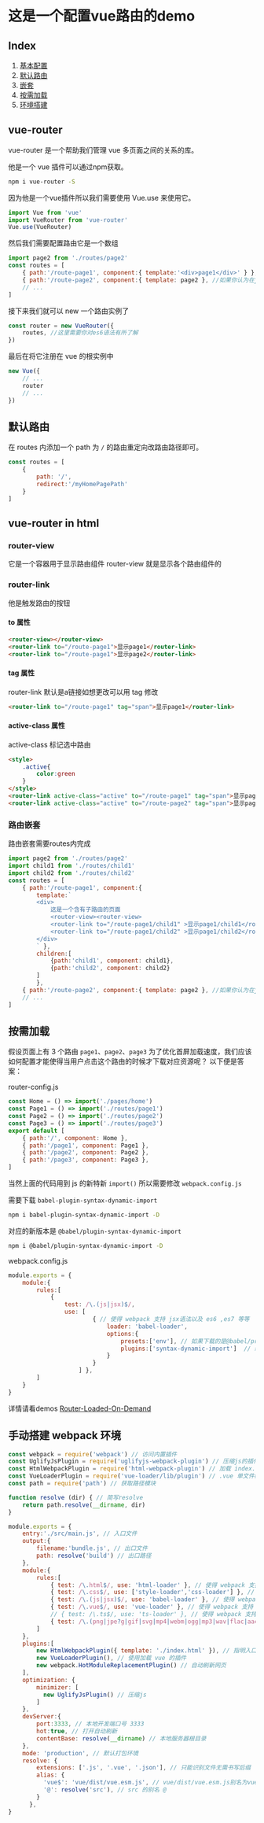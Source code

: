# 这是一个配置vue路由的demo

## Index

1. [基本配置](#vue-router)
1. [默认路由](#默认路由)
1. [嵌套](#路由嵌套)
1. [按需加载](#按需加载)
1. [环境搭建](#手动搭建-webpack-环境)

## vue-router

vue-router 是一个帮助我们管理 vue 多页面之间的关系的库。

他是一个 vue 插件可以通过npm获取。

```bash
npm i vue-router -S
```

因为他是一个vue插件所以我们需要使用 Vue.use 来使用它。

```js
import Vue from 'vue'
import VueRouter from 'vue-router'
Vue.use(VueRouter)
```

然后我们需要配置路由它是一个数组

```js
import page2 from './routes/page2'
const routes = [
    { path:'/route-page1', component:{ template:'<div>page1</div>' } },
    { path:'/route-page2', component:{ template: page2 }, //如果你认为在js内书写html是一件很累的事 你可以 import 一个组件
    // ...
]
```

接下来我们就可以 new 一个路由实例了

```js
const router = new VueRouter({
    routes, //这里需要你对es6语法有所了解
})
```

最后在将它注册在 vue 的根实例中

```js
new Vue({
    // ...
    router
    // ...
})
```

## 默认路由

在 routes 内添加一个 path 为 `/` 的路由重定向改路由路径即可。

```js
const routes = [
    {
        path: '/',
        redirect:'/myHomePagePath'
    }
]
```

## vue-router in html

### router-view

它是一个容器用于显示路由组件 router-view 就是显示各个路由组件的

### router-link

他是触发路由的按钮

#### to 属性

```html
<router-view></router-view>
<router-link to="/route-page1">显示page1</router-link>
<router-link to="/route-page1">显示page2</router-link>
```

#### tag 属性

router-link 默认是a链接如想更改可以用 tag 修改

```html
<router-link to="/route-page1" tag="span">显示page1</router-link>
```

#### active-class 属性

active-class 标记选中路由

```html
<style>
    .active{
        color:green
    }
</style>
<router-link active-class="active" to="/route-page1" tag="span">显示page1</router-link>
<router-link active-class="active" to="/route-page2" tag="span">显示page2</router-link>
```

### 路由嵌套

路由嵌套需要routes内完成

```js
import page2 from './routes/page2'
import child1 from './routes/child1'
import child2 from './routes/child2'
const routes = [
    { path:'/route-page1', component:{
        template:`
        <div>
            这是一个含有子路由的页面
            <router-view><router-view>
            <router-link to="/route-page1/child1" >显示page1/child1</router-link>
            <router-link to="/route-page1/child2" >显示page1/child2</router-link>
        </div>
        ` },
        children:[
            {path:'child1', component: child1},
            {path:'child2', component: child2}
        ]
        },
    { path:'/route-page2', component:{ template: page2 }, //如果你认为在js内书写html是一件很累的事 你可以 import 一个组件
    // ...
]
```

## 按需加载

假设页面上有 3 个路由 `page1`、`page2`、`page3` 为了优化首屏加载速度，我们应该如何配置才能使得当用户点击这个路由的时候才下载对应资源呢？ 以下便是答案：

router-config.js

```js
const Home = () => import('./pages/home')
const Page1 = () => import('./routes/page1')
const Page2 = () => import('./routes/page2')
const Page3 = () => import('./routes/page3')
export default [
    { path:'/', component: Home },
    { path:'/page1', component: Page1 },
    { path:'/page2', component: Page2 },
    { path:'/page3', component: Page3 },
]
```

当然上面的代码用到 js 的新特新 `import()` 所以需要修改 `webpack.config.js`

需要下载 `babel-plugin-syntax-dynamic-import`

```bash
npm i babel-plugin-syntax-dynamic-import -D
```

对应的新版本是 `@babel/plugin-syntax-dynamic-import`

```bash
npm i @babel/plugin-syntax-dynamic-import -D
```

webpack.config.js

```js
module.exports = {
    module:{
        rules:[
            {
                test: /\.(js|jsx)$/,
                use: [
                        { // 使得 webpack 支持 jsx语法以及 es6 ,es7 等等
                            loader: 'babel-loader',
                            options:{
                                presets:['env'], // 如果下载的是@babel/preset-env 则写 @babel/preset-env 否则写 env
                                plugins:['syntax-dynamic-import']  // 新版本插件写法 @babel/plugin-syntax-dynamic-import
                            }
                        }
                    ] },
        ]
    }
}
```

详情请看demos [Router-Loaded-On-Demand](https://github.com/PsChina/Vue/tree/master/VueRouter/demos/Router-Loaded-On-Demand)

## 手动搭建 webpack 环境

```js
const webpack = require('webpack') // 访问内置插件
const UglifyJsPlugin = require('uglifyjs-webpack-plugin') // 压缩js的插件
const HtmlWebpackPlugin = require('html-webpack-plugin') // 加载 index.html 的插件
const VueLoaderPlugin = require('vue-loader/lib/plugin') // .vue 单文件组件加载插件
const path = require('path') // 获取路径模块

function resolve (dir) { // 简写resolve
    return path.resolve(__dirname, dir)
}

module.exports = {
    entry:'./src/main.js', // 入口文件
    output:{
        filename:'bundle.js', // 出口文件
        path: resolve('build') // 出口路径
    },
    module:{
        rules:[
            { test: /\.html$/, use: 'html-loader' }, // 使得 webpack 支持 import *.html
            { test: /\.css$/, use: ['style-loader','css-loader'] }, // 使得 webpack 支持 import *.css
            { test: /\.(js|jsx)$/, use: 'babel-loader' }, // 使得 webpack 支持 jsx语法以及 es6 ,es7 等等
            { test: /\.vue$/, use: 'vue-loader' }, // 使得 webpack 支持 import *.vue
            // { test: /\.ts$/, use: 'ts-loader' }, // 使得 webpack 支持 import *.ts
            { test: /\.(png|jpe?g|gif|svg|mp4|webm|ogg|mp3|wav|flac|aac|woff2?|eot|ttf|otf)$/, use: [{ loader: 'url-loader', options:{limit: 10000} }]}, // 使得 webpack 支持 import 图片 iconfont mp3 等等
        ]
    },
    plugins:[
        new HtmlWebpackPlugin({ template: './index.html' }), // 指明入口html
        new VueLoaderPlugin(), // 使用加载 vue 的插件
        new webpack.HotModuleReplacementPlugin() // 自动刷新网页
    ],
    optimization: {
        minimizer: [
          new UglifyJsPlugin() // 压缩js
        ]
    },
    devServer:{
        port:3333, // 本地开发端口号 3333
        hot:true, // 打开自动刷新
        contentBase: resolve(__dirname) // 本地服务器根目录
    },
    mode: 'production', // 默认打包环境
    resolve: {
        extensions: ['.js', '.vue', '.json'], // 只能识别文件无需书写后缀
        alias: {
          'vue$': 'vue/dist/vue.esm.js', // vue/dist/vue.esm.js别名为vue$ 由于vue内部使用了vue$所以需要提供别名
          '@': resolve('src'), // src 的别名 @
        }
      },
}
```
